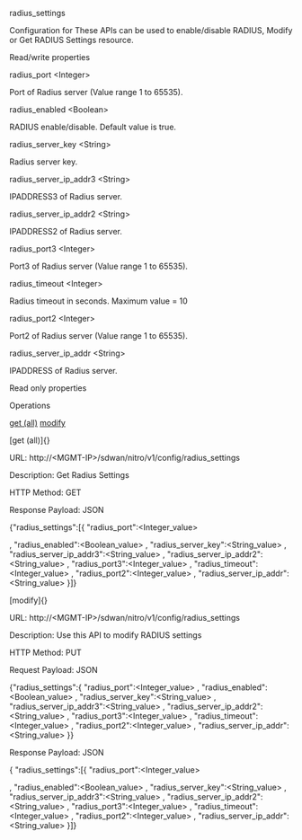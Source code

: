 radius\_settings

Configuration for These APIs can be used to enable/disable RADIUS, Modify or Get RADIUS Settings resource.

Read/write properties

radius\_port &lt;Integer&gt;

Port of Radius server (Value range 1 to 65535).

radius\_enabled &lt;Boolean&gt;

RADIUS enable/disable. Default value is true.

radius\_server\_key &lt;String&gt;

Radius server key.

radius\_server\_ip\_addr3 &lt;String&gt;

IPADDRESS3 of Radius server.

radius\_server\_ip\_addr2 &lt;String&gt;

IPADDRESS2 of Radius server.

radius\_port3 &lt;Integer&gt;

Port3 of Radius server (Value range 1 to 65535).

radius\_timeout &lt;Integer&gt;

Radius timeout in seconds. Maximum value = 10

radius\_port2 &lt;Integer&gt;

Port2 of Radius server (Value range 1 to 65535).

radius\_server\_ip\_addr &lt;String&gt;

IPADDRESS of Radius server.

Read only properties

Operations

[get (all)](#get_all) [modify](#modify)

[get (all)]{}

URL: http://&lt;MGMT-IP&gt;/sdwan/nitro/v1/config/radius\_settings

Description: Get Radius Settings

HTTP Method: GET

Response Payload: JSON

{"radius\_settings":\[{ "radius\_port":&lt;Integer\_value&gt;

, "radius\_enabled":&lt;Boolean\_value&gt; , "radius\_server\_key":&lt;String\_value&gt; , "radius\_server\_ip\_addr3":&lt;String\_value&gt; , "radius\_server\_ip\_addr2":&lt;String\_value&gt; , "radius\_port3":&lt;Integer\_value&gt; , "radius\_timeout":&lt;Integer\_value&gt; , "radius\_port2":&lt;Integer\_value&gt; , "radius\_server\_ip\_addr":&lt;String\_value&gt; }\]}

[modify]{}

URL: http://&lt;MGMT-IP&gt;/sdwan/nitro/v1/config/radius\_settings

Description: Use this API to modify RADIUS settings

HTTP Method: PUT

Request Payload: JSON

{"radius\_settings":{ "radius\_port":&lt;Integer\_value&gt; , "radius\_enabled":&lt;Boolean\_value&gt; , "radius\_server\_key":&lt;String\_value&gt; , "radius\_server\_ip\_addr3":&lt;String\_value&gt; , "radius\_server\_ip\_addr2":&lt;String\_value&gt; , "radius\_port3":&lt;Integer\_value&gt; , "radius\_timeout":&lt;Integer\_value&gt; , "radius\_port2":&lt;Integer\_value&gt; , "radius\_server\_ip\_addr":&lt;String\_value&gt; }}

Response Payload: JSON

{ "radius\_settings":\[{ "radius\_port":&lt;Integer\_value&gt;

, "radius\_enabled":&lt;Boolean\_value&gt; , "radius\_server\_key":&lt;String\_value&gt; , "radius\_server\_ip\_addr3":&lt;String\_value&gt; , "radius\_server\_ip\_addr2":&lt;String\_value&gt; , "radius\_port3":&lt;Integer\_value&gt; , "radius\_timeout":&lt;Integer\_value&gt; , "radius\_port2":&lt;Integer\_value&gt; , "radius\_server\_ip\_addr":&lt;String\_value&gt; }\]}
